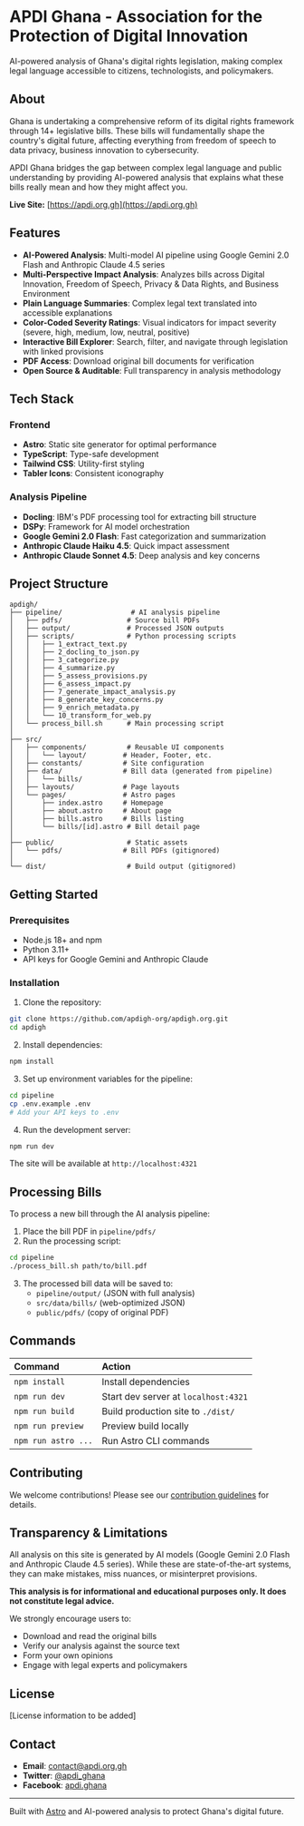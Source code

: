 # APDI Ghana - Association for the Protection of Digital Innovation

AI-powered analysis of Ghana's digital rights legislation, making complex legal language accessible to citizens, technologists, and policymakers.

## About

Ghana is undertaking a comprehensive reform of its digital rights framework through 14+ legislative bills. These bills will fundamentally shape the country's digital future, affecting everything from freedom of speech to data privacy, business innovation to cybersecurity.

APDI Ghana bridges the gap between complex legal language and public understanding by providing AI-powered analysis that explains what these bills really mean and how they might affect you.

**Live Site:** [https://apdi.org.gh](https://apdi.org.gh)

## Features

- **AI-Powered Analysis**: Multi-model AI pipeline using Google Gemini 2.0 Flash and Anthropic Claude 4.5 series
- **Multi-Perspective Impact Analysis**: Analyzes bills across Digital Innovation, Freedom of Speech, Privacy & Data Rights, and Business Environment
- **Plain Language Summaries**: Complex legal text translated into accessible explanations
- **Color-Coded Severity Ratings**: Visual indicators for impact severity (severe, high, medium, low, neutral, positive)
- **Interactive Bill Explorer**: Search, filter, and navigate through legislation with linked provisions
- **PDF Access**: Download original bill documents for verification
- **Open Source & Auditable**: Full transparency in analysis methodology

## Tech Stack

### Frontend
- **Astro**: Static site generator for optimal performance
- **TypeScript**: Type-safe development
- **Tailwind CSS**: Utility-first styling
- **Tabler Icons**: Consistent iconography

### Analysis Pipeline
- **Docling**: IBM's PDF processing tool for extracting bill structure
- **DSPy**: Framework for AI model orchestration
- **Google Gemini 2.0 Flash**: Fast categorization and summarization
- **Anthropic Claude Haiku 4.5**: Quick impact assessment
- **Anthropic Claude Sonnet 4.5**: Deep analysis and key concerns

## Project Structure

```
apdigh/
├── pipeline/                 # AI analysis pipeline
│   ├── pdfs/                # Source bill PDFs
│   ├── output/              # Processed JSON outputs
│   ├── scripts/             # Python processing scripts
│   │   ├── 1_extract_text.py
│   │   ├── 2_docling_to_json.py
│   │   ├── 3_categorize.py
│   │   ├── 4_summarize.py
│   │   ├── 5_assess_provisions.py
│   │   ├── 6_assess_impact.py
│   │   ├── 7_generate_impact_analysis.py
│   │   ├── 8_generate_key_concerns.py
│   │   ├── 9_enrich_metadata.py
│   │   └── 10_transform_for_web.py
│   └── process_bill.sh      # Main processing script
│
├── src/
│   ├── components/          # Reusable UI components
│   │   └── layout/         # Header, Footer, etc.
│   ├── constants/          # Site configuration
│   ├── data/               # Bill data (generated from pipeline)
│   │   └── bills/
│   ├── layouts/            # Page layouts
│   └── pages/              # Astro pages
│       ├── index.astro     # Homepage
│       ├── about.astro     # About page
│       ├── bills.astro     # Bills listing
│       └── bills/[id].astro # Bill detail page
│
├── public/                  # Static assets
│   └── pdfs/               # Bill PDFs (gitignored)
│
└── dist/                    # Build output (gitignored)
```

## Getting Started

### Prerequisites
- Node.js 18+ and npm
- Python 3.11+
- API keys for Google Gemini and Anthropic Claude

### Installation

1. Clone the repository:
```bash
git clone https://github.com/apdigh-org/apdigh.org.git
cd apdigh
```

2. Install dependencies:
```bash
npm install
```

3. Set up environment variables for the pipeline:
```bash
cd pipeline
cp .env.example .env
# Add your API keys to .env
```

4. Run the development server:
```bash
npm run dev
```

The site will be available at `http://localhost:4321`

## Processing Bills

To process a new bill through the AI analysis pipeline:

1. Place the bill PDF in `pipeline/pdfs/`
2. Run the processing script:
```bash
cd pipeline
./process_bill.sh path/to/bill.pdf
```

3. The processed bill data will be saved to:
   - `pipeline/output/` (JSON with full analysis)
   - `src/data/bills/` (web-optimized JSON)
   - `public/pdfs/` (copy of original PDF)

## Commands

| Command | Action |
| :--- | :--- |
| `npm install` | Install dependencies |
| `npm run dev` | Start dev server at `localhost:4321` |
| `npm run build` | Build production site to `./dist/` |
| `npm run preview` | Preview build locally |
| `npm run astro ...` | Run Astro CLI commands |

## Contributing

We welcome contributions! Please see our [contribution guidelines](CONTRIBUTING.md) for details.

## Transparency & Limitations

All analysis on this site is generated by AI models (Google Gemini 2.0 Flash and Anthropic Claude 4.5 series). While these are state-of-the-art systems, they can make mistakes, miss nuances, or misinterpret provisions.

**This analysis is for informational and educational purposes only. It does not constitute legal advice.**

We strongly encourage users to:
- Download and read the original bills
- Verify our analysis against the source text
- Form your own opinions
- Engage with legal experts and policymakers

## License

[License information to be added]

## Contact

- **Email**: contact@apdi.org.gh
- **Twitter**: [@apdi_ghana](https://twitter.com/apdi_ghana)
- **Facebook**: [apdi.ghana](https://facebook.com/apdi.ghana)

---

Built with [Astro](https://astro.build) and AI-powered analysis to protect Ghana's digital future.
